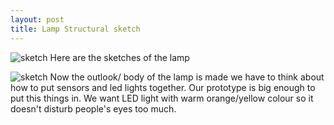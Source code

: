 ```yaml
---
layout: post
title: Lamp Structural sketch
---
```



![sketch]({{site.baseurl}}/images/previewsketch.png)
Here are the sketches of the lamp 

![sketch]({{site.baseurl}}/images/ideasketch.png)
Now the outlook/ body of the lamp is made we have to think about how to put sensors and led lights together. Our prototype is big enough to put this things in. We want LED light with warm orange/yellow colour so it doesn't disturb people's eyes too much. 